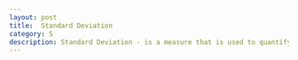 ```yaml
---
layout: post
title:  Standard Deviation
category: S
description: Standard Deviation - is a measure that is used to quantify the amount of variation or dispersion of a set of data values.
---
```


